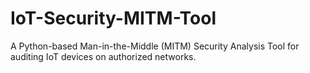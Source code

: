 # IoT-Security-MITM-Tool
A Python-based Man-in-the-Middle (MITM) Security Analysis Tool for auditing IoT devices on authorized networks.  
